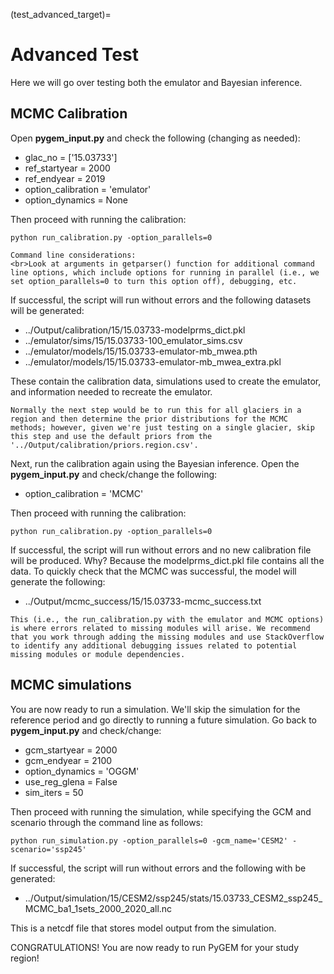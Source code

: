 (test_advanced_target)=
# Advanced Test
Here we will go over testing both the emulator and Bayesian inference.

## MCMC Calibration
Open **pygem_input.py** and check the following (changing as needed):
* glac_no = ['15.03733']
* ref_startyear = 2000
* ref_endyear = 2019
* option_calibration = 'emulator'
* option_dynamics = None

Then proceed with running the calibration:
```
python run_calibration.py -option_parallels=0
```
```{note}
Command line considerations:
<br>Look at arguments in getparser() function for additional command line options, which include options for running in parallel (i.e., we set option_parallels=0 to turn this option off), debugging, etc.
```
If successful, the script will run without errors and the following datasets will be generated:
* ../Output/calibration/15/15.03733-modelprms_dict.pkl
* ../emulator/sims/15/15.03733-100_emulator_sims.csv
* ../emulator/models/15/15.03733-emulator-mb_mwea.pth
* ../emulator/models/15/15.03733-emulator-mb_mwea_extra.pkl

These contain the calibration data, simulations used to create the emulator, and information needed to recreate the emulator.

```{note}
Normally the next step would be to run this for all glaciers in a region and then determine the prior distributions for the MCMC methods; however, given we're just testing on a single glacier, skip this step and use the default priors from the '../Output/calibration/priors.region.csv'.
```

Next, run the calibration again using the Bayesian inference. Open the **pygem_input.py** and check/change the following:
* option_calibration = 'MCMC'

Then proceed with running the calibration:
```
python run_calibration.py -option_parallels=0
```
If successful, the script will run without errors and no new calibration file will be produced. Why? Because the modelprms_dict.pkl file contains all the data. To quickly check that the MCMC was successful, the model will generate the following:
* ../Output/mcmc_success/15/15.03733-mcmc_success.txt

```{warning}
This (i.e., the run_calibration.py with the emulator and MCMC options) is where errors related to missing modules will arise. We recommend that you work through adding the missing modules and use StackOverflow to identify any additional debugging issues related to potential missing modules or module dependencies.
```

## MCMC simulations
You are now ready to run a simulation. We'll skip the simulation for the reference period and go directly to running a future simulation. Go back to **pygem_input.py** and check/change:
* gcm_startyear = 2000
* gcm_endyear = 2100
* option_dynamics = 'OGGM'
* use_reg_glena = False
* sim_iters = 50

Then proceed with running the simulation, while specifying the GCM and scenario through the command line as follows:
```
python run_simulation.py -option_parallels=0 -gcm_name='CESM2' -scenario='ssp245'
```
If successful, the script will run without errors and the following with be generated: 
* ../Output/simulation/15/CESM2/ssp245/stats/15.03733_CESM2_ssp245_MCMC_ba1_1sets_2000_2020_all.nc

This is a netcdf file that stores model output from the simulation.


CONGRATULATIONS! You are now ready to run PyGEM for your study region!